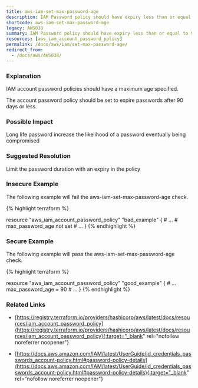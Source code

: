 ```yaml
---
title: aws-iam-set-max-password-age
description: IAM Password policy should have expiry less than or equal to 90 days.
shortcode: aws-iam-set-max-password-age
legacy: AWS038
summary: IAM Password policy should have expiry less than or equal to 90 days. 
resources: [aws_iam_account_password_policy] 
permalink: /docs/aws/iam/set-max-password-age/
redirect_from: 
  - /docs/aws/AWS038/
---
```


### Explanation

IAM account password policies should have a maximum age specified. 
		
The account password policy should be set to expire passwords after 90 days or less.

### Possible Impact
Long life password increase the likelihood of a password eventually being compromised

### Suggested Resolution
Limit the password duration with an expiry in the policy


### Insecure Example

The following example will fail the aws-iam-set-max-password-age check.

{% highlight terraform %}

resource "aws_iam_account_password_policy" "bad_example" {
	# ...
	# max_password_age not set
	# ...
}
{% endhighlight %}



### Secure Example

The following example will pass the aws-iam-set-max-password-age check.

{% highlight terraform %}

resource "aws_iam_account_password_policy" "good_example" {
	# ...
	max_password_age = 90
	# ...
}
{% endhighlight %}



### Related Links


- [https://registry.terraform.io/providers/hashicorp/aws/latest/docs/resources/iam_account_password_policy](https://registry.terraform.io/providers/hashicorp/aws/latest/docs/resources/iam_account_password_policy){:target="_blank" rel="nofollow noreferrer noopener"}

- [https://docs.aws.amazon.com/IAM/latest/UserGuide/id_credentials_passwords_account-policy.html#password-policy-details](https://docs.aws.amazon.com/IAM/latest/UserGuide/id_credentials_passwords_account-policy.html#password-policy-details){:target="_blank" rel="nofollow noreferrer noopener"}


